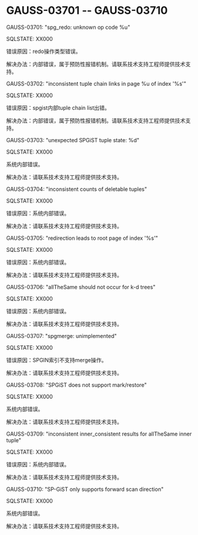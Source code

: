 # GAUSS-03701 -- GAUSS-03710

GAUSS-03701: "spg\_redo: unknown op code %u"

SQLSTATE: XX000

错误原因：redo操作类型错误。

解决办法：内部错误，属于预防性报错机制。请联系技术支持工程师提供技术支持。

GAUSS-03702: "inconsistent tuple chain links in page %u of index '%s'"

SQLSTATE: XX000

错误原因：spgist内部tuple chain list出错。

解决办法：内部错误，属于预防性报错机制。请联系技术支持工程师提供技术支持。

GAUSS-03703: "unexpected SPGiST tuple state: %d"

SQLSTATE: XX000

系统内部错误。

解决办法：请联系技术支持工程师提供技术支持。

GAUSS-03704: "inconsistent counts of deletable tuples"

SQLSTATE: XX000

错误原因：系统内部错误。

解决办法：请联系技术支持工程师提供技术支持。

GAUSS-03705: "redirection leads to root page of index '%s'"

SQLSTATE: XX000

错误原因：系统内部错误。

解决办法：请联系技术支持工程师提供技术支持。

GAUSS-03706: "allTheSame should not occur for k-d trees"

SQLSTATE: XX000

错误原因：系统内部错误。

解决办法：请联系技术支持工程师提供技术支持。

GAUSS-03707: "spgmerge: unimplemented"

SQLSTATE: XX000

错误原因：SPGIN索引不支持merge操作。

解决办法：请联系技术支持工程师提供技术支持。

GAUSS-03708: "SPGiST does not support mark/restore"

SQLSTATE: XX000

系统内部错误。

解决办法：请联系技术支持工程师提供技术支持。

GAUSS-03709: "inconsistent inner\_consistent results for allTheSame inner tuple"

SQLSTATE: XX000

错误原因：系统内部错误。

解决办法：请联系技术支持工程师提供技术支持。

GAUSS-03710: "SP-GiST only supports forward scan direction"

SQLSTATE: XX000

系统内部错误。

解决办法：请联系技术支持工程师提供技术支持。

